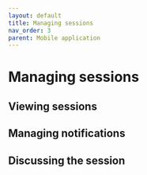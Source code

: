 ```yaml
---
layout: default
title: Managing sessions
nav_order: 3
parent: Mobile application
---
```


# Managing sessions

## Viewing sessions

## Managing notifications

## Discussing the session

